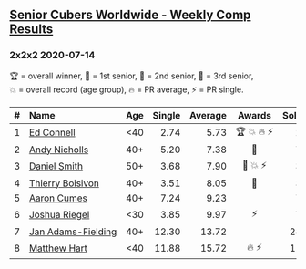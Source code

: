 <style>table {white-space: nowrap;}</style>

## [Senior Cubers Worldwide - Weekly Comp Results](/scw-comp/results/)
### 2x2x2 2020-07-14

<span style="white-space: nowrap;">🏆 = overall winner</span>, <span style="white-space: nowrap;">🥇 = 1st senior</span>, <span style="white-space: nowrap;">🥈 = 2nd senior</span>, <span style="white-space: nowrap;">🥉 = 3rd senior</span>, <span style="white-space: nowrap;">💥 = overall record (age group)</span>, <span style="white-space: nowrap;">🔥 = PR average</span>, <span style="white-space: nowrap;">⚡ = PR single</span>.

| # | Name | Age | Single | Average | Awards | Solve 1 | Solve 2 | Solve 3 | Solve 4 | Solve 5 | Video |
| :--: | :-- | :--: | --: | --: | :--: | --: | --: | --: | --: | --: | :-- |
| 1 | [Ed Connell](../../persons/ed_connell/222.md) | <40 | 2.74 | 5.73 | 🏆 💥 🔥 ⚡ | 2.74 | 6.64 | 5.03 | 5.51 | 7.82 | [Link](https://www.facebook.com/events/1157754364595802?view=permalink&id=1161735264197712) |
| 2 | [Andy Nicholls](../../persons/andy_nicholls/222.md) | 40+ | 5.20 | 7.38 | 🥇 | 7.38 | 8.84 | 5.92 | 13.34 | 5.20 | [Link](https://www.facebook.com/events/413064016333950?view=permalink&id=415320132775005) |
| 3 | [Daniel Smith](../../persons/daniel_smith/222.md) | 50+ | 3.68 | 7.90 | 🥈 💥 ⚡ | 3.68 | 9.04 | 7.64 | 7.01 | 11.74 | [Link](https://www.facebook.com/events/1157754364595802?view=permalink&id=1162027974168441) |
| 4 | [Thierry Boisivon](../../persons/thierry_boisivon/222.md) | 40+ | 3.51 | 8.05 | 🥉 | 3.51 | 7.07 | 7.99 | 9.08 | 12.48 | [Link](https://www.facebook.com/events/1157754364595802?view=permalink&id=1161523690885536) |
| 5 | [Aaron Cumes](../../persons/aaron_cumes/222.md) | 40+ | 7.24 | 9.23 |  | 7.90 | 10.42 | 12.33 | 9.37 | 7.24 | [Link](https://www.facebook.com/events/1157754364595802?view=permalink&id=1158503421187563) |
| 6 | [Joshua Riegel](../../persons/joshua_riegel/222.md) | <30 | 3.85 | 9.97 | ⚡ | 7.72 | 11.51 | 11.69 | 10.68 | 3.85 | [Link](https://www.facebook.com/events/1157754364595802?view=permalink&id=1161062210931684) |
| 7 | [Jan Adams-Fielding](../../persons/jan_adams_fielding/222.md) | 40+ | 12.30 | 13.72 |  | 24.66 | 12.60 | 14.50 | 12.30 | 14.05 | [Link](https://www.facebook.com/events/1157754364595802?view=permalink&id=1162789217425650) |
| 8 | [Matthew Hart](../../persons/matthew_hart/222.md) | <40 | 11.88 | 15.72 | 🔥 ⚡ | 11.88 | 18.03 | 17.94 | 15.87 | 13.34 | [Link](https://www.facebook.com/events/1157754364595802?view=permalink&id=1160390577665514) |

<!-- Global site tag (gtag.js) - Google Analytics -->
<script async src="https://www.googletagmanager.com/gtag/js?id=UA-86348435-3"></script>
<script>window.dataLayer = window.dataLayer || []; function gtag() {dataLayer.push(arguments);} gtag('js', new Date()); gtag('config', 'UA-86348435-3');</script>
